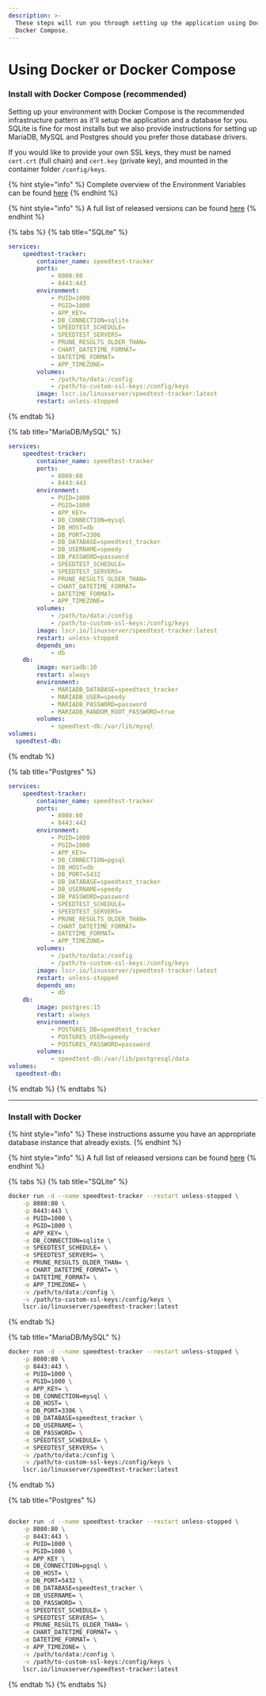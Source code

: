 ```yaml
---
description: >-
  These steps will run you through setting up the application using Docker and
  Docker Compose.
---
```


# Using Docker or Docker Compose

### Install with Docker Compose (recommended)

Setting up your environment with Docker Compose is the recommended infrastructure pattern as it'll setup the application and a database for you. SQLite is fine for most installs but we also provide instructions for setting up MariaDB, MySQL and Postgres should you prefer those database drivers.

If you would like to provide your own SSL keys, they must be named `cert.crt` (full chain) and `cert.key` (private key), and mounted in the container folder `/config/keys`.

{% hint style="info" %}
Complete overview of the Environment Variables can be found [here](../environment-variables.md)&#x20;
{% endhint %}

{% hint style="info" %}
A full list of released versions can be found [here](https://fleet.linuxserver.io/image?name=linuxserver/speedtest-tracker)
{% endhint %}

{% tabs %}
{% tab title="SQLite" %}
```yaml
services:
    speedtest-tracker:
        container_name: speedtest-tracker
        ports:
            - 8080:80
            - 8443:443
        environment:
            - PUID=1000
            - PGID=1000
            - APP_KEY=
            - DB_CONNECTION=sqlite
            - SPEEDTEST_SCHEDULE=
            - SPEEDTEST_SERVERS=
            - PRUNE_RESULTS_OLDER_THAN=
            - CHART_DATETIME_FORMAT= 
            - DATETIME_FORMAT=
            - APP_TIMEZONE=
        volumes:
            - /path/to/data:/config
            - /path/to-custom-ssl-keys:/config/keys
        image: lscr.io/linuxserver/speedtest-tracker:latest
        restart: unless-stopped
```
{% endtab %}

{% tab title="MariaDB/MySQL" %}
```yaml
services:
    speedtest-tracker:
        container_name: speedtest-tracker
        ports:
            - 8080:80
            - 8443:443
        environment:
            - PUID=1000
            - PGID=1000
            - APP_KEY=
            - DB_CONNECTION=mysql
            - DB_HOST=db
            - DB_PORT=3306
            - DB_DATABASE=speedtest_tracker
            - DB_USERNAME=speedy
            - DB_PASSWORD=password
            - SPEEDTEST_SCHEDULE=
            - SPEEDTEST_SERVERS=
            - PRUNE_RESULTS_OLDER_THAN=
            - CHART_DATETIME_FORMAT= 
            - DATETIME_FORMAT=
            - APP_TIMEZONE=
        volumes:
            - /path/to/data:/config
            - /path/to-custom-ssl-keys:/config/keys
        image: lscr.io/linuxserver/speedtest-tracker:latest
        restart: unless-stopped
        depends_on:
            - db
    db:
        image: mariadb:10
        restart: always
        environment:
            - MARIADB_DATABASE=speedtest_tracker
            - MARIADB_USER=speedy
            - MARIADB_PASSWORD=password
            - MARIADB_RANDOM_ROOT_PASSWORD=true
        volumes:
            - speedtest-db:/var/lib/mysql
volumes:
  speedtest-db:
```
{% endtab %}

{% tab title="Postgres" %}
```yaml
services:
    speedtest-tracker:
        container_name: speedtest-tracker
        ports:
            - 8080:80
            - 8443:443
        environment:
            - PUID=1000
            - PGID=1000
            - APP_KEY=
            - DB_CONNECTION=pgsql
            - DB_HOST=db
            - DB_PORT=5432
            - DB_DATABASE=speedtest_tracker
            - DB_USERNAME=speedy
            - DB_PASSWORD=password
            - SPEEDTEST_SCHEDULE=
            - SPEEDTEST_SERVERS=
            - PRUNE_RESULTS_OLDER_THAN=
            - CHART_DATETIME_FORMAT= 
            - DATETIME_FORMAT=
            - APP_TIMEZONE=
        volumes:
            - /path/to/data:/config
            - /path/to-custom-ssl-keys:/config/keys
        image: lscr.io/linuxserver/speedtest-tracker:latest
        restart: unless-stopped
        depends_on:
            - db
    db:
        image: postgres:15
        restart: always
        environment:
            - POSTGRES_DB=speedtest_tracker
            - POSTGRES_USER=speedy
            - POSTGRES_PASSWORD=password
        volumes:
            - speedtest-db:/var/lib/postgresql/data
volumes:
  speedtest-db:
```
{% endtab %}
{% endtabs %}

***

### Install with Docker

{% hint style="info" %}
These instructions assume you have an appropriate database instance that already exists.
{% endhint %}

{% hint style="info" %}
A full list of released versions can be found [here](https://fleet.linuxserver.io/image?name=linuxserver/speedtest-tracker)
{% endhint %}

{% tabs %}
{% tab title="SQLite" %}
```bash
docker run -d --name speedtest-tracker --restart unless-stopped \
    -p 8080:80 \
    -p 8443:443 \
    -e PUID=1000 \
    -e PGID=1000 \
    -e APP_KEY= \
    -e DB_CONNECTION=sqlite \
    -e SPEEDTEST_SCHEDULE= \
    -e SPEEDTEST_SERVERS= \
    -e PRUNE_RESULTS_OLDER_THAN= \
    -e CHART_DATETIME_FORMAT= \
    -e DATETIME_FORMAT= \
    -e APP_TIMEZONE= \
    -v /path/to/data:/config \
    -v /path/to-custom-ssl-keys:/config/keys \
    lscr.io/linuxserver/speedtest-tracker:latest
```
{% endtab %}

{% tab title="MariaDB/MySQL" %}
```bash
docker run -d --name speedtest-tracker --restart unless-stopped \
    -p 8080:80 \
    -p 8443:443 \
    -e PUID=1000 \
    -e PGID=1000 \
    -e APP_KEY= \
    -e DB_CONNECTION=mysql \
    -e DB_HOST= \
    -e DB_PORT=3306 \
    -e DB_DATABASE=speedtest_tracker \
    -e DB_USERNAME= \
    -e DB_PASSWORD= \
    -e SPEEDTEST_SCHEDULE= \
    -e SPEEDTEST_SERVERS= \
    -v /path/to/data:/config \
    -v /path/to-custom-ssl-keys:/config/keys \
    lscr.io/linuxserver/speedtest-tracker:latest
```
{% endtab %}

{% tab title="Postgres" %}
```bash

docker run -d --name speedtest-tracker --restart unless-stopped \
    -p 8080:80 \
    -p 8443:443 \
    -e PUID=1000 \
    -e PGID=1000 \
    -e APP_KEY \
    -e DB_CONNECTION=pgsql \
    -e DB_HOST= \
    -e DB_PORT=5432 \
    -e DB_DATABASE=speedtest_tracker \
    -e DB_USERNAME= \
    -e DB_PASSWORD= \
    -e SPEEDTEST_SCHEDULE= \
    -e SPEEDTEST_SERVERS= \
    -e PRUNE_RESULTS_OLDER_THAN= \
    -e CHART_DATETIME_FORMAT= \
    -e DATETIME_FORMAT= \
    -e APP_TIMEZONE= \
    -v /path/to/data:/config \
    -v /path/to-custom-ssl-keys:/config/keys \
    lscr.io/linuxserver/speedtest-tracker:latest
```
{% endtab %}
{% endtabs %}

